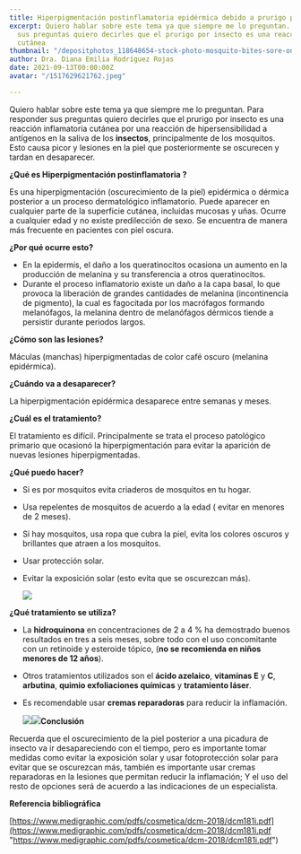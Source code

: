 ```yaml
---
title: Hiperpigmentación postinflamatoria epidérmica debido a prurigo por insecto
excerpt: Quiero hablar sobre este tema ya que siempre me lo preguntan. Para responder
  sus preguntas quiero decirles que el prurigo por insecto es una reacción inflamatoria
  cutánea
thumbnail: "/depositphotos_118648654-stock-photo-mosquito-bites-sore-on-baby.jpeg"
author: Dra. Diana Emilia Rodríguez Rojas
date: 2021-09-13T00:00:00Z
avatar: "/1517629621762.jpeg"

---
```

Quiero hablar sobre este tema ya que siempre me lo preguntan. Para responder sus preguntas quiero decirles que el prurigo por insecto es una reacción inflamatoria cutánea por una reacción de hipersensibilidad a antígenos en la saliva de los **insectos**, principalmente de los mosquitos. Esto causa picor y lesiones en la piel que posteriormente se oscurecen y tardan en desaparecer.

**¿Qué es Hiperpigmentación postinflamatoria ?**

Es una hiperpigmentación (oscurecimiento de la piel) epidérmica o dérmica posterior a un proceso dermatológico inflamatorio. Puede aparecer en cualquier parte de la superficie cutánea, incluidas mucosas y uñas. Ocurre a cualquier edad y no existe predilección de sexo. Se encuentra de manera más frecuente en pacientes con piel oscura.

**¿Por qué ocurre esto?**

* En la epidermis, el daño a los queratinocitos ocasiona un aumento en la producción de melanina y su transferencia a otros queratinocitos.
* Durante el proceso inflamatorio existe un daño a la capa basal, lo que provoca la liberación de grandes cantidades de melanina (incontinencia de pigmento), la cual es fagocitada por los macrófagos formando melanófagos, la melanina dentro de melanófagos dérmicos tiende a persistir durante periodos largos.

**¿Cómo son las lesiones?**

Máculas (manchas) hiperpigmentadas de color café oscuro (melanina epidérmica).

**¿Cuándo va a desaparecer?**

La hiperpigmentación epidérmica desaparece entre semanas y meses.

**¿Cuál es el tratamiento?**

El tratamiento es difícil. Principalmente se trata el proceso patológico primario que ocasionó la hiperpigmentación para evitar la aparición de nuevas lesiones hiperpigmentadas.

**¿Qué puedo hacer?**

* Si es por mosquitos evita criaderos de mosquitos en tu hogar.


* Usa repelentes de mosquitos de acuerdo a la edad ( evitar en menores de 2 meses).
* Si hay mosquitos, usa ropa que cubra la piel, evita los colores oscuros y brillantes que atraen a los mosquitos.
* Usar protección solar.
* Evitar la exposición solar (esto evita que se oscurezcan más).

  ![](/81q5gfqcmol-_sx466_.jpg)

**¿Qué tratamiento se utiliza?**

* La **hidroquinona** en concentraciones de 2 a 4 % ha demostrado buenos resultados en tres a seis meses, sobre todo con el uso concomitante con un retinoide y esteroide tópico, (**no se recomienda en niños menores de 12 años**).
* Otros tratamientos utilizados son el **ácido azelaico**, **vitaminas E** y **C**, **arbutina**, **quimio exfoliaciones químicas** y **tratamiento láser**.
* Es recomendable usar **cremas reparadoras** para reducir la inflamación.

  ![](/d_nq_np_848475-mlv43951268999_102020-o.jpeg)![](/cicastela-crema-reparadora-40-ml.jpeg)**Conclusión**

Recuerda que el oscurecimiento de la piel posterior a una picadura de insecto va ir desapareciendo con el tiempo, pero es importante tomar medidas como evitar la exposición solar y usar fotoprotección solar para evitar que se oscurezcan más, también es importante usar cremas reparadoras en la lesiones que permitan reducir la inflamación; Y el uso del resto de opciones será de acuerdo a las indicaciones de un especialista.

**Referencia bibliográfica**

[https://www.medigraphic.com/pdfs/cosmetica/dcm-2018/dcm181i.pdf](https://www.medigraphic.com/pdfs/cosmetica/dcm-2018/dcm181i.pdf "https://www.medigraphic.com/pdfs/cosmetica/dcm-2018/dcm181i.pdf")